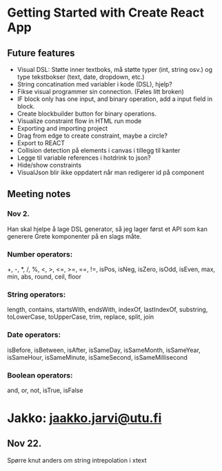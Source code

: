 # Getting Started with Create React App

## Future features
* Visual DSL: Støtte inner textboks, må støtte typer (int, string osv.) og type tekstbokser (text, date, dropdown, etc.)
* String concatination med variabler i kode (DSL), hjelp?
* Fikse visual programmer sin connection. (Føles litt broken)
* IF block only has one input, and binary operation, add a input field in block.
* Create blockbuilder button for binary operations.
* Visualize constraint flow in HTML run mode
* Exporting and importing project
* Drag from edge to create constraint, maybe a circle?
* Export to REACT
* Collision detection på elements i canvas i tillegg til kanter
* Legge til variable references i hotdrink to json?
* Hide/show constraints
* VisualJson blir ikke oppdatert når man redigerer id på component

## Meeting notes

### Nov 2.
Han skal hjelpe å lage DSL generator, så jeg lager først et API som kan generere Grete komponenter på en slags måte.

### Number operators: 
+, -, *, /, %, <, >, <=, >=, ==, !=, isPos, isNeg, isZero, isOdd, isEven, max, min, abs, round, ceil, floor
### String operators: 
length, contains, startsWith, endsWith, indexOf, lastIndexOf, substring, toLowerCase, toUpperCase, trim, replace, split, join
### Date operators: 
isBefore, isBetween, isAfter, isSameDay, isSameMonth, isSameYear, isSameHour, isSameMinute, isSameSecond, isSameMillisecond
### Boolean operators: 
and, or, not, isTrue, isFalse

# Jakko: jaakko.jarvi@utu.fi

## Nov 22.
Spørre knut anders om string intrepolation i xtext
